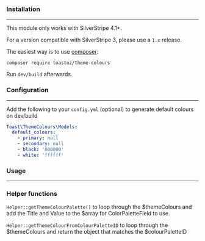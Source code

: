### Installation
------------

This module only works with SilverStripe 4.1+.

For a version compatible with SilverStripe 3, please use a `1.x` release.

The easiest way is to use [composer](https://getcomposer.org/):

    composer require toastnz/theme-colours

Run `dev/build` afterwards.

### Configuration
-------------

Add the following to your `config.yml` (optional) to generate default colours on dev/build

```yaml
Toast\ThemeColours\Models:
  default_colours:
    - primary: null
    - secondary: null
    - black: '000000'
    - white: 'ffffff'
```

### Usage
-------------
### Helper functions 
```Helper::getThemeColourPalette()``` to loop through the $themeColours and add the Title and Value to the $array for ColorPaletteField to use.

```Helper::getThemeColourFromColourPaletteID``` to loop through the $themeColours and return the object that matches the $colourPaletteID
